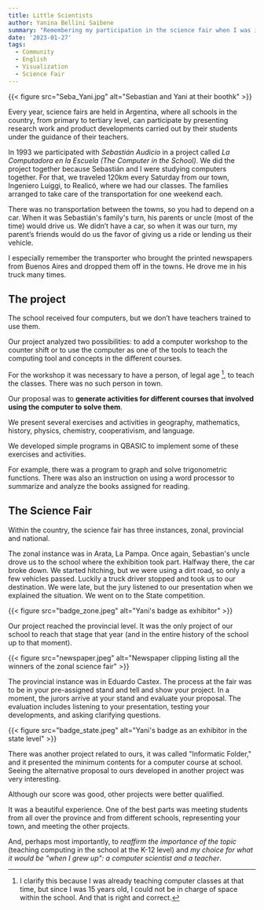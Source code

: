 ```yaml
---
title: Little Scientists
author: Yanina Bellini Saibene
summary: "Remembering my participation in the science fair when I was in secondary school."
date: '2023-01-27'
tags:
  - Community
  - English
  - Visualization
  - Science Fair
---
```



{{< figure src="Seba_Yani.jpg" alt="Sebastian and Yani at their boothk" >}}

Every year, science fairs are held in Argentina, where all schools in the country, from primary to tertiary level, can participate by presenting research work and product developments carried out by their students under the guidance of their teachers.

In 1993 we participated with _Sebastián Audicio_ in a project called _La Computadora en la Escuela (The Computer in the School)_. We did the project together because Sebastián and I were studying computers together. For that, we traveled 120km every Saturday from our town, Ingeniero Luiggi, to Realicó, where we had our classes.  The families arranged to take care of the transportation for one weekend each.

There was no transportation between the towns, so you had to depend on a car.  When it was Sebastián's family's turn, his parents or uncle (most of the time) would drive us.
We didn’t have a car, so when it was our turn, my parent’s friends would do us the favor of giving us a ride or lending us their vehicle. 

I especially remember the transporter who brought the printed newspapers from Buenos Aires and dropped them off in the towns. He drove me in his truck many times.


##  The project

The school received four computers, but we don’t have teachers trained to use them.

Our project analyzed two possibilities: to add a computer workshop to the counter shift or to use the computer as one of the tools to teach the computing tool and concepts in the different courses.

For the workshop it was necessary to have a person, of legal age [^1], to teach the classes.  There was no such person in town.

[^1]: I clarify this because I was already teaching computer classes at that time, but since I was 15 years old, I could not be in charge of space within the school. And that is right and correct.

Our proposal was to **generate activities for different courses that involved using the computer to solve them**.

We present several exercises and activities in geography, mathematics, history, physics, chemistry, cooperativism, and language.

We developed simple programs in QBASIC to implement some of these exercises and activities.  

For example, there was a program to graph and solve trigonometric functions. There was also an instruction on using a word processor to summarize and analyze the books assigned for reading.

## The Science Fair

Within the country, the science fair has three instances, zonal, provincial and national.

The zonal instance was in Arata, La Pampa. Once again, Sebastian's uncle drove us to the school where the exhibition took part.  Halfway there, the car broke down.  We started hitching, but we were using a dirt road, so only a few vehicles passed. Luckily a truck driver stopped and took us to our destination. We were late, but the jury listened to our presentation when we explained the situation.  We went on to the State competition.  

{{< figure src="badge_zone.jpeg" alt="Yani's badge as exhibitor" >}}

Our project reached the provincial level.  It was the only project of our school to reach that stage that year (and in the entire history of the school up to that moment).

{{< figure src="newspaper.jpeg" alt="Newspaper clipping listing all the winners of the zonal science fair" >}}

The provincial instance was in Eduardo Castex. The process at the fair was to be in your pre-assigned stand and tell and show your project.  In a moment, the jurors arrive at your stand and evaluate your proposal.  The evaluation includes listening to your presentation, testing your developments, and asking clarifying questions.  

{{< figure src="badge_state.jpeg" alt="Yani's badge as an exhibitor in the state level" >}}

There was another project related to ours, it was called "Informatic Folder," and it presented the minimum contents for a computer course at school.  Seeing the alternative proposal to ours developed in another project was very interesting.

Although our score was good, other projects were better qualified.  

It was a beautiful experience.  One of the best parts was meeting students from all over the province and from different schools, representing your town, and meeting the other projects.

And, perhaps most importantly, to _reaffirm the importance of the topic_ (teaching computing in the school at the K-12 level) and _my choice for what it would be "when I grew up": a computer scientist and a teacher_.
